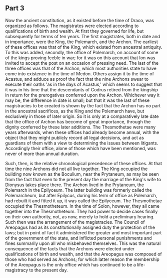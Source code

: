 ## Part 3

Now the ancient constitution, as it existed before the time of Draco, was organized as follows.
The magistrates were elected according to qualifications of birth and wealth.
At first they governed for life, but subsequently for terms of ten years.
The first magistrates, both in date and in importance, were the King, the Polemarch, and the Archon.
The earliest of these offices was that of the King, which existed from ancestral antiquity.
To this was added, secondly, the office of Polemarch, on account of some of the kings proving feeble in war; for it was on this account that Ion was invited to accept the post on an occasion of pressing need.
The last of the three offices was that of the Archon, which most authorities state to have come into existence in the time of Medon.
Others assign it to the time of Acastus, and adduce as proof the fact that the nine Archons swear to execute their oaths 'as in the days of Acastus,' which seems to suggest that it was in his time that the descendants of Codrus retired from the kingship in return for the prerogatives conferred upon the Archon.
Whichever way it may be, the difference in date is small; but that it was the last of these magistracies to be created is shown by the fact that the Archon has no part in the ancestral sacrifices, as the King and the Polemarch have, but exclusively in those of later origin.
So it is only at a comparatively late date that the office of Archon has become of great importance, through the dignity conferred by these later additions.
The Thesmothetae were many years afterwards, when these offices had already become annual, with the object that they might publicly record all legal decisions, and act as guardians of them with a view to determining the issues between litigants.
Accordingly their office, alone of those which have been mentioned, was never of more than annual duration.

Such, then, is the relative chronological precedence of these offices.
At that time the nine Archons did not all live together.
The King occupied the building now known as the Boculium, near the Prytaneum, as may be seen from the fact that even to the present day the marriage of the King's wife to Dionysus takes place there.
The Archon lived in the Prytaneum, the Polemarch in the Epilyceum.
The latter building was formerly called the Polemarcheum, but after Epilycus, during his term of office as Polemarch, had rebuilt it and fitted it up, it was called the Epilyceum.
The Thesmothetae occupied the Thesmotheteum.
In the time of Solon, however, they all came together into the Thesmotheteum.
They had power to decide cases finally on their own authority, not, as now, merely to hold a preliminary hearing.
Such then was the arrangement of the magistracies.
The Council of Areopagus had as its constitutionally assigned duty the protection of the laws; but in point of fact it administered the greater and most important part of the government of the state, and inflicted personal punishments and fines summarily upon all who misbehaved themselves.
This was the natural consequence of the facts that the Archons were elected under qualifications of birth and wealth, and that the Areopagus was composed of those who had served as Archons; for which latter reason the membership of the Areopagus is the only office which has continued to be a life-magistracy to the present day.

